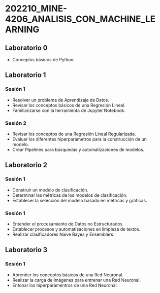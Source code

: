 # 202210_MINE-4206_ANALISIS_CON_MACHINE_LEARNING

## Laboratorio 0
* Conceptos básicos de Python

## Laboratorio 1
### Sesión 1
* Resolver un problema de Aprendizaje de Datos.
* Revisar los conceptos básicos de una Regresión Lineal.
* Familiarizarse con la herramienta de Jupyter Notebook.
### Sesión 2
* Revisar los conceptos de una Regresión Lineal Regularizada.
* Evaluar los diferentes hiperparámetros para la construcción de un modelo.
* Crear Pipelines para búsquedas y automatizaciones de modelos.

## Laboratorio 2
### Sesión 1
* Construir un modelo de clasificación.
* Determinar las métricas de los modelos de clasificación.
* Establecer la selección del modelo basado en métricas y gráficas.
### Sesión 1
* Entender el procesamiento de Datos no Estructurados.
* Establecer procesos y automatizaciones en limpieza de textos.
* Realizar clasificadores Naive Bayes y Ensemblers.

## Laboratorio 3
### Sesión 1
*   Aprender los conceptos básicos de una Red Neuronal.
*   Realizar la carga de imágenes para entrenar una Red Neuronal.
*   Entonar los hiperparámentros de una Red Neuronal.
